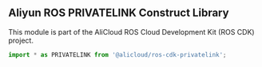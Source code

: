 ## Aliyun ROS PRIVATELINK Construct Library

This module is part of the AliCloud ROS Cloud Development Kit (ROS CDK) project.

```ts
import * as PRIVATELINK from '@alicloud/ros-cdk-privatelink';
```